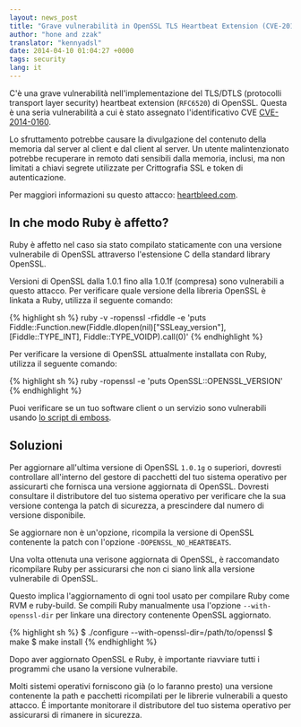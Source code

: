 ```yaml
---
layout: news_post
title: "Grave vulnerabilità in OpenSSL TLS Heartbeat Extension (CVE-2014-0160)"
author: "hone and zzak"
translator: "kennyadsl"
date: 2014-04-10 01:04:27 +0000
tags: security
lang: it
---
```


C'è una grave vulnerabilità nell'implementazione del TLS/DTLS (protocolli
transport layer security) heartbeat extension (`RFC6520`) di OpenSSL. Questa
è una seria vulnerabilità a cui è stato assegnato l'identificativo CVE
[CVE-2014-0160](https://www.cve.org/CVERecord?id=CVE-2014-0160).

Lo sfruttamento potrebbe causare la divulgazione del contenuto della
memoria dal server al client e dal client al server. Un utente
malintenzionato potrebbe recuperare in remoto dati sensibili dalla memoria,
inclusi, ma non limitati a chiavi segrete utilizzate per Crittografia SSL e
token di autenticazione.

Per maggiori informazioni su questo attacco:
[heartbleed.com](http://heartbleed.com).

## In che modo Ruby è affetto?

Ruby è affetto nel caso sia stato compilato staticamente con una versione
vulnerabile di OpenSSL attraverso l'estensione C della standard library
OpenSSL.

Versioni di OpenSSL dalla 1.0.1 fino alla 1.0.1f (compresa) sono vulnerabili
a questo attacco. Per verificare quale versione della libreria OpenSSL è
linkata a Ruby, utilizza il seguente comando:

{% highlight sh %}
ruby -v -ropenssl -rfiddle -e 'puts Fiddle::Function.new(Fiddle.dlopen(nil)["SSLeay_version"], [Fiddle::TYPE_INT], Fiddle::TYPE_VOIDP).call(0)'
{% endhighlight %}

Per verificare la versione di OpenSSL attualmente installata con Ruby,
utilizza il seguente comando:

{% highlight sh %}
ruby -ropenssl -e 'puts OpenSSL::OPENSSL_VERSION'
{% endhighlight %}

Puoi verificare se un tuo software client o un servizio sono vulnerabili
usando [lo script di emboss](https://github.com/emboss/heartbeat).

## Soluzioni

Per aggiornare all'ultima versione di OpenSSL `1.0.1g` o superiori,
dovresti controllare all'interno del gestore di pacchetti del tuo sistema
operativo per assicurarti che fornisca una versione aggiornata di OpenSSL.
Dovresti consultare il distributore del tuo sistema operativo per verificare
che la sua versione contenga la patch di sicurezza, a prescindere dal numero
di versione disponibile.

Se aggiornare non è un'opzione, ricompila la versione di OpenSSL contenente
la patch con l'opzione `-DOPENSSL_NO_HEARTBEATS`.

Una volta ottenuta una verisone aggiornata di OpenSSL, è raccomandato
ricompilare Ruby per assicurarsi che non ci siano link alla versione
vulnerabile di OpenSSL.

Questo implica l'aggiornamento di ogni tool usato per compilare Ruby come
RVM e ruby-build. Se compili Ruby manualmente usa l'opzione
`--with-openssl-dir` per linkare una directory contenente OpenSSL aggiornato.

{% highlight sh %}
$ ./configure --with-openssl-dir=/path/to/openssl
$ make
$ make install
{% endhighlight %}

Dopo aver aggiornato OpenSSL e Ruby, è importante riavviare tutti i programmi
che usano la versione vulnerabile.

Molti sistemi operativi forniscono già (o lo faranno presto) una versione
contenente la path e pacchetti ricompilati per le librerie vulnerabili a
questo attacco. É importante monitorare il distributore del tuo sistema
operativo per assicurarsi di rimanere in sicurezza.
